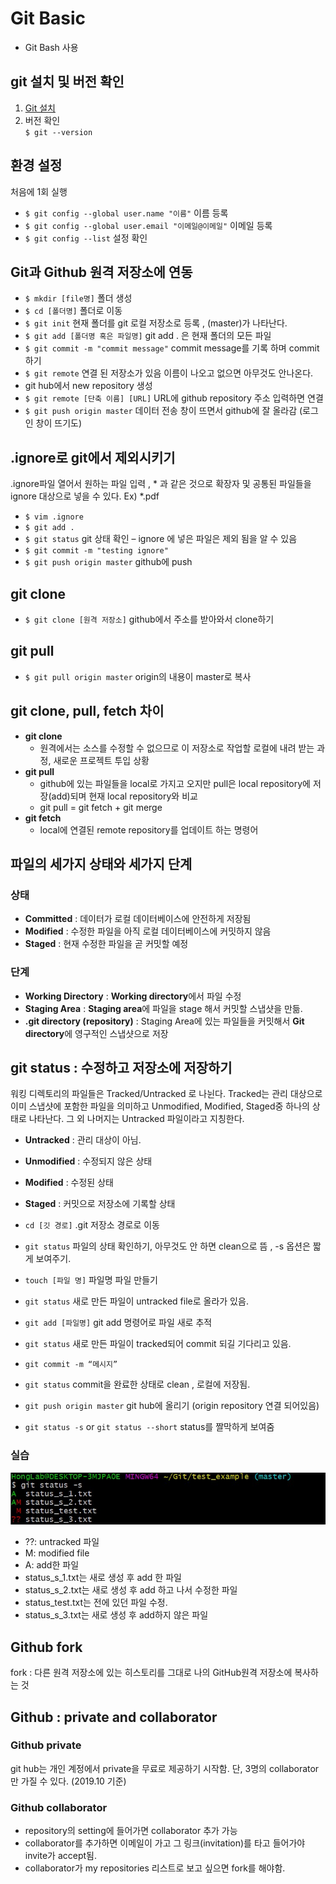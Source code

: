 # Git Basic

- Git Bash 사용
## git 설치 및 버전 확인
1. [Git 설치](https://git-scm.com/)
2. 버전 확인  
`$ git --version`

## 환경 설정
처음에 1회 실행
- `$ git config --global user.name "이름"` 이름 등록
- `$ git config --global user.email "이메일@이메일"` 이메일 등록  
- `$ git config --list` 설정 확인

## Git과 Github 원격 저장소에 연동

- `$ mkdir [file명]` 폴더 생성
- `$ cd [폴더명]` 폴더로 이동
- `$ git init` 현재 폴더를 git 로컬 저장소로 등록 , (master)가 나타난다.
- `$ git add [폴더명 혹은 파일명]` git add . 은 현재 폴더의 모든 파일
- `$ git commit -m "commit message"` commit message를 기록 하며 commit하기
- `$ git remote` 연결 된 저장소가 있음 이름이 나오고 없으면 아무것도 안나온다.
- git hub에서 new repository 생성
- `$ git remote [단축 이름] [URL]` URL에 github repository 주소 입력하면 연결
- `$ git push origin master` 데이터 전송 창이 뜨면서 github에 잘 올라감 (로그인 창이 뜨기도)

## .ignore로 git에서 제외시키기
.ignore파일 열어서 원하는 파일 입력 ,  * 과 같은 것으로 확장자 및 공통된 파일들을 ignore 대상으로 넣을 수 있다. Ex) *.pdf
- `$ vim .ignore`
- `$ git add .`
- `$ git status` git 상태 확인 – ignore 에 넣은 파일은 제외 됨을 알 수 있음
- `$ git commit -m "testing ignore"`
- `$ git push origin master` github에 push

## git clone
- `$ git clone [원격 저장소]` github에서 주소를 받아와서 clone하기

## git pull 
- `$ git pull origin master` origin의 내용이 master로 복사

## git clone, pull, fetch 차이
* **git clone**
  - 원격에서는 소스를 수정할 수 없으므로 이 저장소로 작업할 로컬에 내려 받는 과정, 새로운 프로젝트 투입 상황
* **git pull**
  - github에 있는 파일들을 local로 가지고 오지만 pull은 local repository에 저장(add)되며 현재 local repository와 비교
  - git pull = git fetch + git merge
* **git fetch**
  - local에 연결된 remote repository를 업데이트 하는 명령어
  
  
 ## 파일의 세가지 상태와 세가지 단계
 ### 상태
 - **Committed** : 데이터가 로컬 데이터베이스에 안전하게 저장됨
 - **Modified** : 수정한 파일을 아직 로컬 데이터베이스에 커밋하지 않음
 - **Staged** : 현재 수정한 파일을 곧 커밋할 예정
 
 ### 단계
 - **Working Directory** : **Working directory**에서 파일 수정
 - **Staging Area** : **Staging area**에 파일을 stage 해서 커밋할 스냅샷을 만듦.
 - **.git directory (repository)** : Staging Area에 있는 파일들을 커밋해서 **Git directory**에 영구적인 스냅샷으로 저장
 
 ## git status : 수정하고 저장소에 저장하기
 워킹 디렉토리의 파일들은 Tracked/Untracked 로 나뉜다. Tracked는 관리 대상으로 이미 스냅샷에 포함한 파일을 의미하고 Unmodified, Modified, Staged중 하나의 상태로 나타난다. 그 외 나머지는 Untracked 파일이라고 지칭한다. 
  - **Untracked** : 관리 대상이 아님.
  - **Unmodified** : 수정되지 않은 상태
  - **Modified** : 수정된 상태
  - **Staged** : 커밋으로 저장소에 기록할 상태  
  
- `cd [깃 경로]` .git 저장소 경로로 이동
- `git status` 파일의 상태 확인하기, 아무것도 안 하면 clean으로 뜸 , -s 옵션은 짧게 보여주기.
- `touch [파일 명]` 파일명 파일 만들기
- `git status` 새로 만든 파일이 untracked file로 올라가 있음. 
- `git add [파일명]` git add 명령어로 파일 새로 추적
- `git status` 새로 만든 파일이 tracked되어 commit 되길 기다리고 있음. 
- `git commit -m “메시지”`
- `git status` commit을 완료한 상태로 clean , 로컬에 저장됨. 
- `git push origin master` git hub에 올리기 (origin repository 연결 되어있음)

- `git status -s` or `git status --short` status를 짤막하게 보여줌
### 실습

![git status 실습](./practiceCapture/gitstatus-s.jpg)
- ??: untracked 파일
- M: modified file
- A: add한 파일 
- status_s_1.txt는 새로 생성 후 add 한 파일
- status_s_2.txt는 새로 생성 후 add 하고 나서 수정한 파일
- status_test.txt는 전에 있던 파일 수정.
- status_s_3.txt는 새로 생성 후 add하지 않은 파일

## Github fork
fork : 다른 원격 저장소에 있는 히스토리를 그대로 나의 GitHub원격 저장소에 복사하는 것

## Github : private and collaborator

### Github private 
git hub는 개인 계정에서 private을 무료로 제공하기 시작함. 단, 3명의 collaborator만 가질 수 있다. (2019.10 기준)

### Github collaborator
- repository의 setting에 들어가면 collaborator 추가 가능
- collaborator를 추가하면 이메일이 가고 그 링크(invitation)를 타고 들어가야 invite가 accept됨.
- collaborator가 my repositories 리스트로 보고 싶으면 fork를 해야함. 


